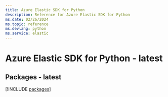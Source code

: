 ```yaml
---
title: Azure Elastic SDK for Python
description: Reference for Azure Elastic SDK for Python
ms.date: 02/26/2024
ms.topic: reference
ms.devlang: python
ms.service: elastic
---
```

# Azure Elastic SDK for Python - latest
## Packages - latest
[!INCLUDE [packages](elastic-index.md)]